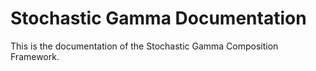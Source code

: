 # Stochastic Gamma Documentation

This is the documentation of the Stochastic Gamma Composition Framework.

